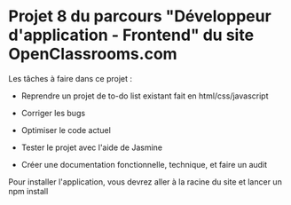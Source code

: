 # Projet 8 du parcours "Développeur d'application - Frontend" du site OpenClassrooms.com

Les tâches à faire dans ce projet :

* Reprendre un projet de to-do list existant fait en html/css/javascript

* Corriger les bugs

* Optimiser le code actuel

* Tester le projet avec l'aide de Jasmine

* Créer une documentation fonctionnelle, technique, et faire un audit

Pour installer l'application, vous devrez aller à la racine du site et lancer un npm install
